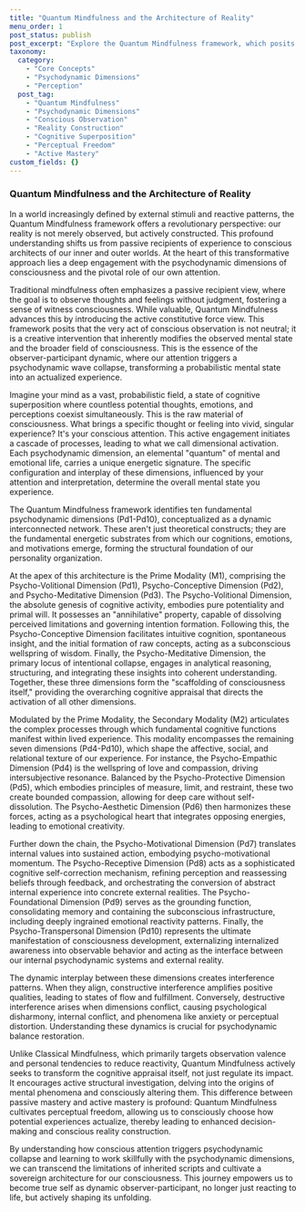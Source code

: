 ```yaml
---
title: "Quantum Mindfulness and the Architecture of Reality"
menu_order: 1
post_status: publish
post_excerpt: "Explore the Quantum Mindfulness framework, which posits that our perception actively shapes the reality we experience. This post delves into the intricate dance of psychodynamic dimensions and the pivotal role of conscious attention in mastering our inner universe, moving beyond passive observation to active co-creation."
taxonomy:
  category:
    - "Core Concepts"
    - "Psychodynamic Dimensions"
    - "Perception"
  post_tag:
    - "Quantum Mindfulness"
    - "Psychodynamic Dimensions"
    - "Conscious Observation"
    - "Reality Construction"
    - "Cognitive Superposition"
    - "Perceptual Freedom"
    - "Active Mastery"
custom_fields: {}
---
```


### Quantum Mindfulness and the Architecture of Reality

In a world increasingly defined by external stimuli and reactive patterns, the Quantum Mindfulness framework offers a revolutionary perspective: our reality is not merely observed, but actively constructed. This profound understanding shifts us from passive recipients of experience to conscious architects of our inner and outer worlds. At the heart of this transformative approach lies a deep engagement with the psychodynamic dimensions of consciousness and the pivotal role of our own attention.

Traditional mindfulness often emphasizes a passive recipient view, where the goal is to observe thoughts and feelings without judgment, fostering a sense of witness consciousness. While valuable, Quantum Mindfulness advances this by introducing the active constitutive force view. This framework posits that the very act of conscious observation is not neutral; it is a creative intervention that inherently modifies the observed mental state and the broader field of consciousness. This is the essence of the observer-participant dynamic, where our attention triggers a psychodynamic wave collapse, transforming a probabilistic mental state into an actualized experience.

Imagine your mind as a vast, probabilistic field, a state of cognitive superposition where countless potential thoughts, emotions, and perceptions coexist simultaneously. This is the raw material of consciousness. What brings a specific thought or feeling into vivid, singular experience? It's your conscious attention. This active engagement initiates a cascade of processes, leading to what we call dimensional activation. Each psychodynamic dimension, an elemental "quantum" of mental and emotional life, carries a unique energetic signature. The specific configuration and interplay of these dimensions, influenced by your attention and interpretation, determine the overall mental state you experience.

The Quantum Mindfulness framework identifies ten fundamental psychodynamic dimensions (Pd1-Pd10), conceptualized as a dynamic interconnected network. These aren't just theoretical constructs; they are the fundamental energetic substrates from which our cognitions, emotions, and motivations emerge, forming the structural foundation of our personality organization.

At the apex of this architecture is the Prime Modality (M1), comprising the Psycho-Volitional Dimension (Pd1), Psycho-Conceptive Dimension (Pd2), and Psycho-Meditative Dimension (Pd3). The Psycho-Volitional Dimension, the absolute genesis of cognitive activity, embodies pure potentiality and primal will. It possesses an "annihilative" property, capable of dissolving perceived limitations and governing intention formation. Following this, the Psycho-Conceptive Dimension facilitates intuitive cognition, spontaneous insight, and the initial formation of raw concepts, acting as a subconscious wellspring of wisdom. Finally, the Psycho-Meditative Dimension, the primary locus of intentional collapse, engages in analytical reasoning, structuring, and integrating these insights into coherent understanding. Together, these three dimensions form the "scaffolding of consciousness itself," providing the overarching cognitive appraisal that directs the activation of all other dimensions.

Modulated by the Prime Modality, the Secondary Modality (M2) articulates the complex processes through which fundamental cognitive functions manifest within lived experience. This modality encompasses the remaining seven dimensions (Pd4-Pd10), which shape the affective, social, and relational texture of our experience. For instance, the Psycho-Empathic Dimension (Pd4) is the wellspring of love and compassion, driving intersubjective resonance. Balanced by the Psycho-Protective Dimension (Pd5), which embodies principles of measure, limit, and restraint, these two create bounded compassion, allowing for deep care without self-dissolution. The Psycho-Aesthetic Dimension (Pd6) then harmonizes these forces, acting as a psychological heart that integrates opposing energies, leading to emotional creativity.

Further down the chain, the Psycho-Motivational Dimension (Pd7) translates internal values into sustained action, embodying psycho-motivational momentum. The Psycho-Receptive Dimension (Pd8) acts as a sophisticated cognitive self-correction mechanism, refining perception and reassessing beliefs through feedback, and orchestrating the conversion of abstract internal experience into concrete external realities. The Psycho-Foundational Dimension (Pd9) serves as the grounding function, consolidating memory and containing the subconscious infrastructure, including deeply ingrained emotional reactivity patterns. Finally, the Psycho-Transpersonal Dimension (Pd10) represents the ultimate manifestation of consciousness development, externalizing internalized awareness into observable behavior and acting as the interface between our internal psychodynamic systems and external reality.

The dynamic interplay between these dimensions creates interference patterns. When they align, constructive interference amplifies positive qualities, leading to states of flow and fulfillment. Conversely, destructive interference arises when dimensions conflict, causing psychological disharmony, internal conflict, and phenomena like anxiety or perceptual distortion. Understanding these dynamics is crucial for psychodynamic balance restoration.

Unlike Classical Mindfulness, which primarily targets observation valence and personal tendencies to reduce reactivity, Quantum Mindfulness actively seeks to transform the cognitive appraisal itself, not just regulate its impact. It encourages active structural investigation, delving into the origins of mental phenomena and consciously altering them. This difference between passive mastery and active mastery is profound: Quantum Mindfulness cultivates perceptual freedom, allowing us to consciously choose how potential experiences actualize, thereby leading to enhanced decision-making and conscious reality construction.

By understanding how conscious attention triggers psychodynamic collapse and learning to work skillfully with the psychodynamic dimensions, we can transcend the limitations of inherited scripts and cultivate a sovereign architecture for our consciousness. This journey empowers us to become true self as dynamic observer-participant, no longer just reacting to life, but actively shaping its unfolding.